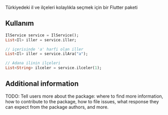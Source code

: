 <!-- 
This README describes the package. If you publish this package to pub.dev,
this README's contents appear on the landing page for your package.

For information about how to write a good package README, see the guide for
[writing package pages](https://dart.dev/guides/libraries/writing-package-pages). 

For general information about developing packages, see the Dart guide for
[creating packages](https://dart.dev/guides/libraries/create-library-packages)
and the Flutter guide for
[developing packages and plugins](https://flutter.dev/developing-packages). 
-->

Türkiyedeki il ve ilçeleri kolaylıkla seçmek için bir Flutter paketi

## Kullanım


```dart
IlService service = IlService();
List<Il> iller = service.iller;

// içerisinde 'a' harfi olan iller
List<Il> iller = service.ilAra("a");

// Adana ilinin ilçeleri
List<String> ilceler = service.ilceler(1);

```

## Additional information

TODO: Tell users more about the package: where to find more information, how to 
contribute to the package, how to file issues, what response they can expect 
from the package authors, and more.
